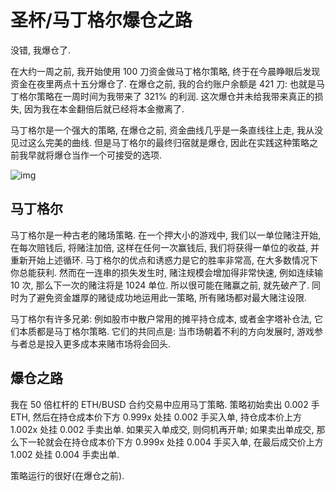 # 圣杯/马丁格尔爆仓之路

没错, 我爆仓了.

在大约一周之前, 我开始使用 100 刀资金做马丁格尔策略, 终于在今晨睁眼后发现资金在夜里两点十五分爆仓了. 在爆仓之前, 我的合约账户余额是 421 刀: 也就是马丁格尔策略在一周时间为我带来了 321% 的利润. 这次爆仓并未给我带来真正的损失, 因为我在本金翻倍后就已经将本金撤离了.

马丁格尔是一个强大的策略, 在爆仓之前, 资金曲线几乎是一条直线往上走, 我从没见过这么完美的曲线. 但是马丁格尔的最终归宿就是爆仓, 因此在实践这种策略之前我早就将爆仓当作一个可接受的选项.

![img](/img/sangreal/martingale/money_curve.png)

## 马丁格尔

马丁格尔是一种古老的赌场策略. 在一个押大小的游戏中, 我们以一单位赌注开始, 在每次赔钱后, 将赌注加倍, 这样在任何一次赢钱后, 我们将获得一单位的收益, 并重新开始上述循环. 马丁格尔的优点和诱惑力是它的胜率非常高, 在大多数情况下你总能获利. 然而在一连串的损失发生时, 赌注规模会增加得非常快速, 例如连续输 10 次, 那么下一次的赌注将是 1024 单位. 所以很可能在赌赢之前, 就先破产了. 同时为了避免资金雄厚的赌徒成功地运用此一策略, 所有赌场都对最大赌注设限.

马丁格尔有许多兄弟: 例如股市中散户常用的摊平持仓成本, 或者金字塔补仓法, 它们本质都是马丁格尔策略. 它们的共同点是: 当市场朝着不利的方向发展时, 游戏参与者总是投入更多成本来赌市场将会回头.

## 爆仓之路

我在 50 倍杠杆的 ETH/BUSD 合约交易中应用马丁策略. 策略初始卖出 0.002 手 ETH, 然后在持仓成本价下方 0.999x 处挂 0.002 手买入单, 持仓成本价上方 1.002x 处挂 0.002 手卖出单. 如果买入单成交, 则伺机再开单; 如果卖出单成交, 那么下一轮就会在持仓成本价下方 0.999x 处挂 0.004 手买入单, 在最后成交价上方 1.002 处挂 0.004 手卖出单.

策略运行的很好(在爆仓之前).
